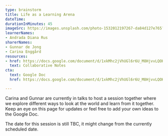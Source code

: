 ```yaml
---
type: brainstorm
title: Life as a Learning Arena
dateTime:
durationInMinutes: 45
imageSrc: https://images.unsplash.com/photo-1532012197267-da84d127e765?ixid=MnwxMjA3fDB8MHxwaG90by1wYWdlfHx8fGVufDB8fHx8&ixlib=rb-1.2.1&auto=format&fit=crop&w=668&q=80
learnerNames:
- Andrada Diana Rus
sharerNames:
- Gunnar de Jong
- Carina Enggård
resources:
- href: https://docs.google.com/document/d/1xkMhc2jVhUGl6r6U_M8HjvvLQOHo7VQ7Nw-BsHHLSEU/edit#
  text: Collaborative Notes
cta:
  text: Google Doc
  href: https://docs.google.com/document/d/1xkMhc2jVhUGl6r6U_M8HjvvLQOHo7VQ7Nw-BsHHLSEU/edit#

---
```

Carina and Gunnar are currently in talks to host a session together where we explore different ways to look at the world and learn from it together. Keep an eye on this page for updates or feel free to add your own ideas to the Google Doc.  
  
The date for this session is still TBC, it might change from the currently scheduled date.